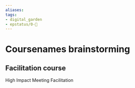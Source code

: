 ```yaml
---
aliases: 
tags: 
- digital_garden
- epstatus/0-🌰
---
```

# Coursenames brainstorming

## Facilitation course
High Impact Meeting Facilitation

